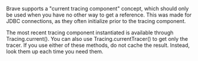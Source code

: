 Brave supports a "current tracing component" concept, which should only be used when you have no other way to get a reference. This was made for JDBC connections, as they often initialize prior to the tracing component.

The most recent tracing component instantiated is available through Tracing.current(). You can also use Tracing.currentTracer() to get only the tracer. If you use either of these methods, do not cache the result. Instead, look them up each time you need them.
